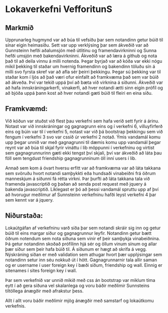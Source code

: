 # Lokaverkefni VefforitunS

## Markmið


Upprunarleg hugmynd var að búa til vefsíðu þar sem notandinn getur búið til sínar eigin heimasíðu. Sett var upp verklýsing þar sem ákveðið var að Gunnsteinn hefði aðalumsjón með útlitinu og framendavirkninni og Sunna hefði umsjón með bakendavirkninni. Ákveðið var að læra á github og nota það til að deila vinnu á milli notenda. Þegar byrjað var að kóða var ekki nógu mikil þekking til staðar um hvernig framendinn og bakendinn töluðu sín á milli svo fyrsta skref var að afla sér þeirri þekkingu. Þegar sú þekking var til staðar kom í ljós að það væri ofur einfallt að framkvæma það sem var búið að ákveða. Því var tekið uppá því að bæta við virknina á síðunni. Ákveðið var að hafa innskráningarkerfi, vinakerfi, að hver notandi ætti sinn eigin prófíl og að bjóða uppá þann kost að hver notandi gæti búið til fleiri en eina síðu.

## Framkvæmd:

Við kóðun var stuðst við flest þau verkefni sem hafa verið sett fyrir á árinu. Notast var við innskráningar og gagnagrunn eins og í verkefni 6, villuyfirferð eins og búin var til í verkefni 5, notast var við þá bootstrap þekkingu sem við fengum í verkefni 3 svo var cssið úr verkefni 2 notað.
Ýmis vandamál komu upp þegar unnið var með gagnagrunni til dæmis komu upp vandamál þegar reynt var að búa til skjal fyrir vináttu í lib möppunni í verkefninu og virtist sem gagnagrunnurinn gæti ekki tengst því skjali, því var ákveðið að láta þau föll sem tengdust friendship gagnagrunninum öll inní users í lib.

Annað sem kom á óvart hversu erfitt var að framkvæma var að láta takkana sem svöruðu hvort notandi samþykkti eða hundsaði vinabeiðni frá öðrum manneskjum á síðunni fá rétta virkni. Þar þurfti að láta takkana tala við framenda javascriptið og þaðan að senda post request með jquery á bakenda javascriptið. Líklegast er þó að þessi vandamál spruttu upp af því að hvorugur meðlimur af Sunnsteinn verkefninu hafði leyst verkefni 4 þar sem kennt var á jquery.

## Niðurstaða:

Lokaútgáfan af verkefninu varð síða þar sem notandi skráir sig inn og getur búið til eins margar síður og gagnagrunnur leyfir. Notandinn getur bætt öðrum notendum sem nota síðuna sem vinir ef þeir samþykja vinabeiðnina. Þá getur notandinn skoðað prófílinn hjá sér og öllum vinum sínum og allar þær síður sem þeir hafa búið til. Á síðunum er hægt að skrifa á vegg. Nýskráning síðan er með validation sem athugar hvort þær upplýsingar sem notandinn setur inn séu nokkuð út í hött. Gagnagrunnarnir tala allir saman og er username í user foreign key í bæði síðum, friendship og wall. Einnig er sitenames í sites foreign key í wall.

Þar sem verkefnið var unnið mikið með css án bootstrap var miklum tíma eytt í að gera síðuna vel skalanlega og voru báðir meðlimir Sunnsteins tiltöllega ánægðir með afrakstur þess.

Allt í allt voru báðir meðlimir mjög ánægðir með samstarf og lokaútkomu verkefnis.
